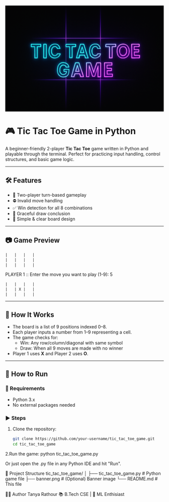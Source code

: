 ![Tic Tac Toe Banner](./tic_tac_toe_game_banner.png)


# 🎮 Tic Tac Toe Game in Python

A beginner-friendly 2-player **Tic Tac Toe** game written in Python and playable through the terminal. Perfect for practicing input handling, control structures, and basic game logic.

---

## 🛠️ Features

- 👥 Two-player turn-based gameplay
- ⛔ Invalid move handling
- ✅ Win detection for all 8 combinations
- 🤝 Graceful draw conclusion
- 🎯 Simple & clear board design

---

## 📷 Game Preview
```
|   |   |   |
|   |   |   |
|   |   |   |
```
PLAYER 1 :: Enter the move you want to play (1-9): 5
```
|   |   |   |
|   | X |   |
|   |   |   |
```

---

## 🧠 How It Works

- The board is a list of 9 positions indexed 0–8.
- Each player inputs a number from 1–9 representing a cell.
- The game checks for:
  - Win: Any row/column/diagonal with same symbol
  - Draw: When all 9 moves are made with no winner
- Player 1 uses **X** and Player 2 uses **O**.

---

## 🚀 How to Run

### 🔧 Requirements

- Python 3.x
- No external packages needed

### ▶️ Steps

1. Clone the repository:
   ```bash
   git clone https://github.com/your-username/tic_tac_toe_game.git
   cd tic_tac_toe_game
2.Run the game:
  python tic_tac_toe_game.py

Or just open the .py file in any Python IDE and hit "Run".

📁 Project Structure
tic_tac_toe_game/
│
├── tic_tac_toe_game.py    # Python game file
├── banner.png             # (Optional) Banner image
└── README.md              # This file


👩‍💻 Author
Tanya Rathour
📚 B.Tech CSE | 🎯  ML Enthisiast 


